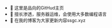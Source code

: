 - 👋 这里是品向的GitHud主页
- 👀 擅长渗透，服务器运维，会使用大多数编程语言
- 🌱 在我的博客为大家更新内容ssgc.xyz

<!---
PinXiang-lee/PinXiang-lee is a ✨ special ✨ repository because its `README.md` (this file) appears on your GitHub profile.
You can click the Preview link to take a look at your changes.
--->
